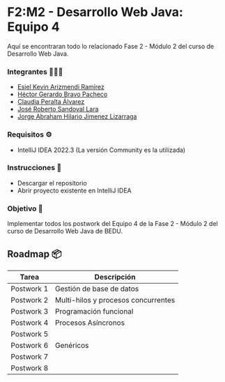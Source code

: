 # F2:M2 - Desarrollo Web Java: Equipo 4
 Aquí se encontraran todo lo relacionado Fase 2 - Módulo 2 del curso de Desarrollo Web Java.
 
 ### Integrantes 🧑🏻‍💻
 - [Esiel Kevin Arizmendi Ramírez](https://github.com/EsielKar)
 - [Héctor Gerardo Bravo Pacheco](https://github.com/HectorGbravo)
 - [Claudia Peralta Álvarez](https://github.com/clau0812)
 - [José Roberto Sandoval Lara](https://github.com/JoseRSL08)
 - [Jorge Abraham Hilario Jimenez Lizarraga](https://github.com/carnavalito)
 
### Requisitos ⚙️
- IntelliJ IDEA 2022.3 (La versión Community es la utilizada)

### Instrucciones 🔧
- Descargar el repositorio
- Abrir proyecto existente en IntelliJ IDEA

### Objetivo 🏹
Implementar todos los postwork del Equipo 4 de la Fase 2 - Módulo 2 del curso de Desarrollo Web Java de BEDU.

## Roadmap 📦

Tarea | Descripción
------------ | -------------
Postwork 1 | Gestión de base de datos
Postwork 2 | Multi-hilos y procesos concurrentes
Postwork 3 | Programación funcional
Postwork 4 | Procesos Asíncronos
Postwork 5 | 
Postwork 6 | Genéricos
Postwork 7 | 
Postwork 8 | 

